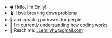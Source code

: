 - 🍀 Hello, I’m Emily!
- 🪴 I love breaking down problems
- 🌻 and creating pathways for people.
- 🍪 I’m currently understanding how coding works
- 🍵 Reach me: LLemilyhw@gmail.com

<!---
llemilyhw/llemilyhw is a ✨ special ✨ repository because its `README.md` (this file) appears on your GitHub profile.
You can click the Preview link to take a look at your changes.
--->
